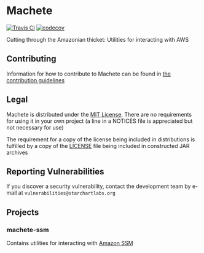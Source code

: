 # Machete

[![Travis CI](https://img.shields.io/travis/StarChart-Labs/machete.svg?branch=master)](https://travis-ci.org/StarChart-Labs/machete) [![codecov](https://codecov.io/gh/StarChart-Labs/machete/branch/master/graph/badge.svg)](https://codecov.io/gh/StarChart-Labs/machete)

Cutting through the Amazonian thicket: Utilities for interacting with AWS

## Contributing

Information for how to contribute to Machete can be found in [the contribution guidelines](./CONTRIBUTING.md)

## Legal

Machete is distributed under the [MIT License](https://opensource.org/licenses/MIT). There are no requirements for using it in your own project (a line in a NOTICES file is appreciated but not necessary for use)

The requirement for a copy of the license being included in distributions is fulfilled by a copy of the [LICENSE](./LICENSE) file being included in constructed JAR archives

## Reporting Vulnerabilities

If you discover a security vulnerability, contact the development team by e-mail at `vulnerabilities@starchartlabs.org`

## Projects

### machete-ssm

Contains utilities for interacting with [Amazon SSM](https://docs.aws.amazon.com/systems-manager)
